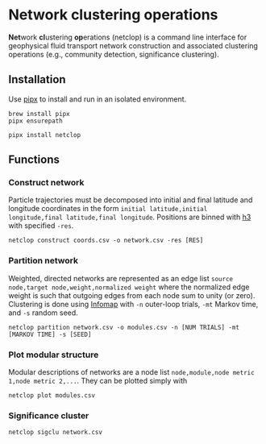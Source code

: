 # Network clustering operations
**Net**work **cl**ustering **op**erations (netclop) is a command line interface for geophysical fluid transport network construction and associated clustering operations (e.g., community detection, significance clustering).

## Installation
Use [pipx](https://github.com/pypa/pipx) to install and run in an isolated environment.
```
brew install pipx
pipx ensurepath
```

```
pipx install netclop
```

## Functions
### Construct network
Particle trajectories must be decomposed into initial and final latitude and longitude coordinates in the form `initial latitude,initial longitude,final latitude,final longitude`. Positions are binned with [h3](https://github.com/uber/h3-py) with specified `-res`.

```
netclop construct coords.csv -o network.csv -res [RES]
```

### Partition network

Weighted, directed networks are represented as an edge list `source node,target node,weight,normalized weight` where the normalized edge weight is such that outgoing edges from each node sum to unity (or zero). Clustering is done using [Infomap](https://github.com/mapequation/infomap) with `-n` outer-loop trials, `-mt` Markov time, and `-s` random seed.

```
netclop partition network.csv -o modules.csv -n [NUM TRIALS] -mt [MARKOV TIME] -s [SEED]
```

### Plot modular structure

Modular descriptions of networks are a node list `node,module,node metric 1,node metric 2,...`. They can be plotted simply with
```
netclop plot modules.csv
```

### Significance cluster
```
netclop sigclu network.csv
```